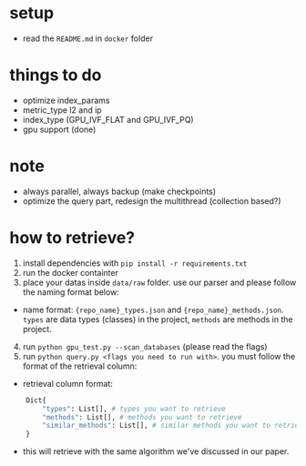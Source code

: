 # setup
- read the `README.md` in `docker` folder

# things to do
- optimize index_params
- metric_type l2 and ip
- index_type (GPU_IVF_FLAT and GPU_IVF_PQ)
- gpu support (done)

# note
- always parallel, always backup (make checkpoints)
- optimize the query part, redesign the multithread (collection based?)

# how to retrieve?
1. install dependencies with `pip install -r requirements.txt`
2. run the docker containter
3. place your datas inside `data/raw` folder. use our parser and please follow the naming format below:
- name format: `{repo_name}_types.json` and `{repo_name}_methods.json`. `types` are data types (classes) in the project, `methods` are methods in the project.
4. run `python gpu_test.py --scan_databases` (please read the flags)
5. run `python query.py <flags you need to run with>`. you must follow the format of the retrieval column:
- retrieval column format:
```python
    Dict{
        "types": List[], # types you want to retrieve
        "methods": List[], # methods you want to retrieve
        "similar_methods": List[], # similar methods you want to retrieve
    }
```
- this will retrieve with the same algorithm we've discussed in our paper.